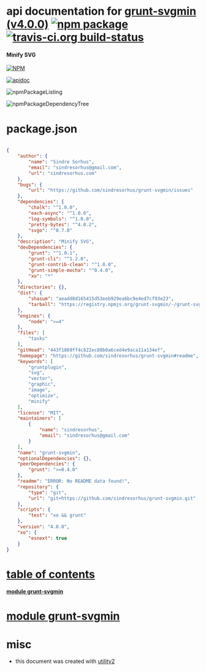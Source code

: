# api documentation for  [grunt-svgmin (v4.0.0)](https://github.com/sindresorhus/grunt-svgmin#readme)  [![npm package](https://img.shields.io/npm/v/npmdoc-grunt-svgmin.svg?style=flat-square)](https://www.npmjs.org/package/npmdoc-grunt-svgmin) [![travis-ci.org build-status](https://api.travis-ci.org/npmdoc/node-npmdoc-grunt-svgmin.svg)](https://travis-ci.org/npmdoc/node-npmdoc-grunt-svgmin)
#### Minify SVG

[![NPM](https://nodei.co/npm/grunt-svgmin.png?downloads=true)](https://www.npmjs.com/package/grunt-svgmin)

[![apidoc](https://npmdoc.github.io/node-npmdoc-grunt-svgmin/build/screenCapture.buildNpmdoc.browser._2Fhome_2Ftravis_2Fbuild_2Fnpmdoc_2Fnode-npmdoc-grunt-svgmin_2Ftmp_2Fbuild_2Fapidoc.html.png)](https://npmdoc.github.io/node-npmdoc-grunt-svgmin/build/apidoc.html)

![npmPackageListing](https://npmdoc.github.io/node-npmdoc-grunt-svgmin/build/screenCapture.npmPackageListing.svg)

![npmPackageDependencyTree](https://npmdoc.github.io/node-npmdoc-grunt-svgmin/build/screenCapture.npmPackageDependencyTree.svg)



# package.json

```json

{
    "author": {
        "name": "Sindre Sorhus",
        "email": "sindresorhus@gmail.com",
        "url": "sindresorhus.com"
    },
    "bugs": {
        "url": "https://github.com/sindresorhus/grunt-svgmin/issues"
    },
    "dependencies": {
        "chalk": "^1.0.0",
        "each-async": "^1.0.0",
        "log-symbols": "^1.0.0",
        "pretty-bytes": "^4.0.2",
        "svgo": "^0.7.0"
    },
    "description": "Minify SVG",
    "devDependencies": {
        "grunt": "^1.0.1",
        "grunt-cli": "^1.2.0",
        "grunt-contrib-clean": "^1.0.0",
        "grunt-simple-mocha": "^0.4.0",
        "xo": "*"
    },
    "directories": {},
    "dist": {
        "shasum": "aeadd8d165415d53eeb929ea6bc9e4ed7cf93e23",
        "tarball": "https://registry.npmjs.org/grunt-svgmin/-/grunt-svgmin-4.0.0.tgz"
    },
    "engines": {
        "node": ">=4"
    },
    "files": [
        "tasks"
    ],
    "gitHead": "443f1869ff4c822ec80b0a6ced4e9aca11a134ef",
    "homepage": "https://github.com/sindresorhus/grunt-svgmin#readme",
    "keywords": [
        "gruntplugin",
        "svg",
        "vector",
        "graphic",
        "image",
        "optimize",
        "minify"
    ],
    "license": "MIT",
    "maintainers": [
        {
            "name": "sindresorhus",
            "email": "sindresorhus@gmail.com"
        }
    ],
    "name": "grunt-svgmin",
    "optionalDependencies": {},
    "peerDependencies": {
        "grunt": ">=0.4.0"
    },
    "readme": "ERROR: No README data found!",
    "repository": {
        "type": "git",
        "url": "git+https://github.com/sindresorhus/grunt-svgmin.git"
    },
    "scripts": {
        "test": "xo && grunt"
    },
    "version": "4.0.0",
    "xo": {
        "esnext": true
    }
}
```



# <a name="apidoc.tableOfContents"></a>[table of contents](#apidoc.tableOfContents)

#### [module grunt-svgmin](#apidoc.module.grunt-svgmin)



# <a name="apidoc.module.grunt-svgmin"></a>[module grunt-svgmin](#apidoc.module.grunt-svgmin)



# misc
- this document was created with [utility2](https://github.com/kaizhu256/node-utility2)
